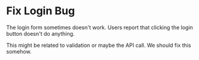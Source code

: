 # Fix Login Bug

The login form sometimes doesn't work. Users report that clicking the login button doesn't do anything.

This might be related to validation or maybe the API call. We should fix this somehow.